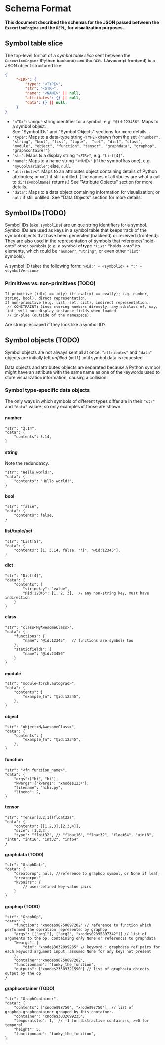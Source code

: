 # Schema Format
**This document described the schemas for the JSON passed between the `ExecutionEngine` and the `REPL`, for visualization
 purposes.**
 
 ## Symbol table slice
 
 The top-level format of a _symbol table slice_ sent between the `ExecutionEngine` (Python backend) and the 
 `REPL` (Javascript frontend) is a JSON object structured like:
 
```json
{
     "<ID>": {
         "type": "<TYPE>",
         "str": "<STR>",
         "name": "<NAME>" || null,
         "attributes": {} || null,
         "data": {} || null,
     }
}
```
- `"<ID>"`: Unique string identifier for a symbol, e.g. `"@id:123456"`. Maps to a symbol object.  
See "Symbol IDs" and "Symbol Objects" sections for more details.
- `"type"`: Maps to a data-type string `<TYPE>` drawn from the set `{"number", "string", "bool", "list", "tuple", 
"set", "dict", "class", "module", "object", "function", "tensor", "graphdata", "graphop", "graphcontainer"}`
- `"str"`: Maps to a display string `"<STR>"`, e.g. `"List[4]"`.
- `"name"`: Maps to a name string `"<NAME>"` (if the symbol has one), e.g. `"myCoolVariable"`; else, `null`.
- `"attributes"`: Maps to an attributes object containing details of Python attributes; or `null` if still unfilled. 
(The names of attributes are what a call to `dir(symbolName)` returns.)  See "Attribute Objects" section for more details.
- `"data"`: Maps to a data object containing information for visualization; or `null` if still unfilled. See "Data 
Objects" section for more details.

## Symbol IDs (TODO)
Symbol IDs (aka. `symbolID`s) are unique string identifiers for a symbol. Symbol IDs are used as keys in a symbol 
table that keeps track of the symbol objects that have been generated (backend) or received (frontend).
They are also used in the representation of symbols that reference/"hold-onto" other symbols (e.g. a symbol of type 
`"list"` "holds-onto" its elements, which could be `"number"`, `"string"`, or even other `"list"` symbols).

A symbol ID takes the following form: `"@id:" + <symbolId> + ":" + <symbolVersion>`

### Primitives vs. non-primitives (TODO)
```
If primitive (id(x) == id(y) iff eval(x) == eval(y); e.g. number, string, bool), direct representation.
If non-primitive (e.g. list, set, dict), indirect representation.
 // CONSTRAINT: Since storing numbers directly, any subclass of, say, `int` will not display instance fields when loaded
 // in-plae (outside of the namespace).
```
Are strings escaped if they look like a symbol ID?

## Symbol objects (TODO)
Symbol objects are not always sent all at once: `"attributes"` and `"data"` objects are initially left _unfilled_ 
(`null`) until symbol data is requested

Data objects and attributes objects are separated because a Python symbol might have an attribute with the same name 
as one of the keywords used to store visualization information, causing a collision.

### Symbol type-specific data objects
The only ways in which symbols of different types differ are in their `"str"` and `"data"` values, so only 
examples of those are shown.

#### number
```
"str": "3.14",
"data": {
    "contents": 3.14,
}
```

#### string
Note the redundancy.
```
"str": "Hello world!",
"data": {
    "contents": "Hello world!",
}
```

#### bool
```
"str": "false",
"data": {
    "contents": false,
}
```

#### list/tuple/set
```
"str": "List[5]",
"data": {
    "contents": [1, 3.14, false, "hi", "@id:12345"],
}
```

#### dict
```
"str": "Dict[4]",
"data": {
    "contents": {
        "stringkey": "value",
        "@id:12345": [1, 2, 3],  // any non-string key, must have indirection
    }
}
```

#### class
```
"str": "class<MyAwesomeClass>",
"data": {
    "functions": {
        "name": "@id:12345",  // functions are symbols too
    },
    "staticfields": {
        "name": "@id:23456"
    }
}
```

#### module
```
"str": "module<torch.autograd>",
"data": {
    "contents": {
        "example_fn": "@id:12345",
    },
}
```

#### object
```
"str": "object<MyAwesomeClass>",
"data": {
    "contents": {
        "example_fn": "@id:12345",
    },
}
```

#### function
```
"str": "<fn function_name>",
"data": {
    "args":["hi", "hi"],
    "kwargs":{"kwarg1": "xnode$1234"},
    "filename": "hihi.py",
    "lineno": 2,
}
```

#### tensor
```
"str": "Tensor[3,2,1](float32)",
"data": {
    "contents": [[1,2,3],[2,3,4]],
    "size": [1,2,3],
    "type": "float32", // "float16", "float32", "float64", "uint8", "int8", "int16", "int32", "int64"
}
```

#### graphdata (TODO)
```
"str": "GraphData",
"data": {
    "creatorop": null, //reference to graphop symbol, or None if leaf,
    "creatorpos"
    "kvpairs": {
        // user-defined key-value pairs
    }
}
```

#### graphop (TODO)
```
"str": "GraphOp",
"data": {
    "function": "xnode$98750897202" // reference to function which performed the operation represented by graphop
    "args": [["arg1"], ["arg2", "xnode$02395897342"]] // list of arguments to the op, containing only None or references to graphdata
    "kwargs": {
        "dim": "xnode$3032099235" // keyword : graphdata ref pairs for each keyword argument input; assumed None for any keys not present
    },
    "container":"xnode$98750897202",
    "functionname": "funky_the_function",
    "outputs": ["xnode$23509321590"] // list of graphdata objects output by the op
}
```

#### graphcontainer (TODO)
```
"str": "GraphContainer",
"data": {
    "contents": ["xnode$98750", "xnode$97750"], // list of graphop.graphcontainer grouped by this container.
    "container": "xnode$3032099235",
    "temporalstep": 1,  // -1 for abstractive containers, >=0 for temporal
    "height": 5,
    "functionname": "funky_the_function",
}
```